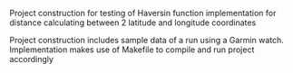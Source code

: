Project construction for testing of Haversin function implementation for  distance calculating between 2 latitude and longitude coordinates

Project construction includes sample data of a run using a Garmin watch.
Implementation makes use of Makefile to compile and run project accordingly